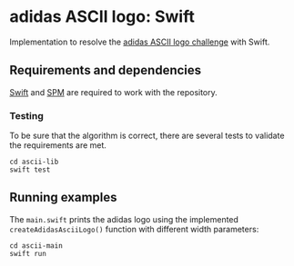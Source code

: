 # adidas ASCII logo: Swift

Implementation to resolve the [adidas ASCII logo challenge][adidas-ascii-logo] with Swift.

## Requirements and dependencies

[Swift][swift] and [SPM][spm] are required to work with the repository.

### Testing

To be sure that the algorithm is correct, there are several tests to validate the requirements are met.

```
cd ascii-lib
swift test
```

## Running examples

The `main.swift` prints the adidas logo using the implemented `createAdidasAsciiLogo()` function with different width parameters:

```
cd ascii-main
swift run
```

[adidas-ascii-logo]: ../README.md
[swift]: https://swift.org/
[spm]: https://swift.org/package-manager/
